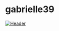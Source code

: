 # gabrielle39
[![Header](https://raw.githubusercontent.com/MartinHeinz/<OWNER>/<OWNER>/readme_header.png "Header")](https://some-url.dev/)

